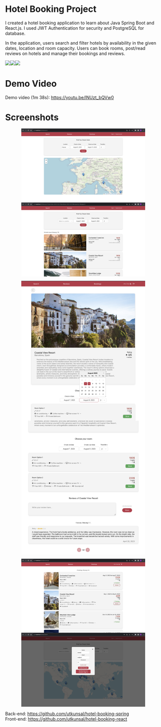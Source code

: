 # Hotel Booking Project


I created a hotel booking application to learn about Java Spring Boot and React.js. I used JWT Authentication for security and PostgreSQL for database. 

In the application, users search and filter hotels by availability in the given dates, location and room capacity. Users can book rooms, post/read reviews on hotels and manage their bookings and reviews. 

<img height="25" src="https://user-images.githubusercontent.com/25181517/183891303-41f257f8-6b3d-487c-aa56-c497b880d0fb.png"><img height="25" src="https://user-images.githubusercontent.com/25181517/117208740-bfb78400-adf5-11eb-97bb-09072b6bedfc.png"><img height="25" src="https://user-images.githubusercontent.com/25181517/183897015-94a058a6-b86e-4e42-a37f-bf92061753e5.png"> 

# Demo Video

Demo video (1m 38s):
	https://youtu.be/lNUzt_bQVw0


# Screenshots

<p align="middle">
  <img align="top" src="/screenshots/Screenshot-1.png" width="400" />
  <img align="top" src="/screenshots/Screenshot-2.png" width="400" /> 
</p>
<p align="middle">
  <img align="top" src="/screenshots/Screenshot-3.png" width="400" />
  <img align="top" src="/screenshots/Screenshot-4.png" width="400" /> 
</p>
<p align="middle">
  <img align="top" src="/screenshots/Screenshot-5.png" width="400" />
  <img align="top" src="/screenshots/Screenshot-6.png" width="400" /> 
</p>  




Back-end: https://github.com/utkunsal/hotel-booking-spring  
Front-end: https://github.com/utkunsal/hotel-booking-react
